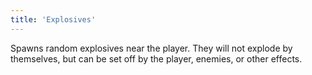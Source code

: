 ```yaml
---
title: 'Explosives'
---
```


Spawns random explosives near the player. They will not explode by themselves, but can be set off by the player, enemies, or other effects.
